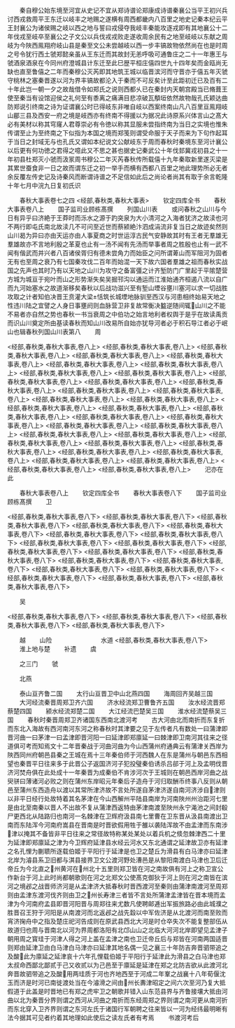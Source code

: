 <!-- { "loadSidebar": true } -->
　　秦自穆公始东境至河宜从史记不宜从郑诗谱论郑康成诗谱秦襄公当平王初兴兵讨西戎救周平王东迁以岐丰之地赐之遂横有周西都畿内八百里之地史记秦本纪云平王封襄公为诸侯赐之岐以西之地与誓曰戎侵夺我岐丰秦能攻逐戎即有其地襄公十二年伐戎至岐卒至襄公之子文公以兵伐戎戎败走遂收周余民有之地至岐岐以东献之周岐为今陜西鳯翔府岐山县是秦至文公未尝越岐以西一步丰镐故物依然尚在也是时周之号令犹行西土虢郑懿亲虽从王东迁而其故封无恙呼吸可通鲁庄之二十一年惠王与虢酒泉酒泉在今同州府澄城县计东迁至此巳歴平桓庄僖四世九十四年矣而金瓯尚无缺也直至鲁僖之二年而秦穆公灭芮即其地筑王城以临晋滨河而守晋亦于僖五年灭虢守桃林之塞秦晋遂以河为界丰镐故都沦入于秦而不可反矣计至此距初迁已及百有二十年此岂一朝一夕之故哉借令如郑氏之说则西都乆已在秦封内天朝宫殿当已脩葺王使至秦当有设馆迎侯之礼何至有黍离之痛满目悲凉破瓦頺垣依然故物哉孔氏颖达曲防郑说引终南之诗为证谓襄公时已得岐东非唯自岐以西案终南山凡八百里亘鳯翔岐山郿三县及西安一府之境是岐西亦有终南不得援以为据况此诗原系兴体言山之髙大必有美材以称其穹窿人君尊崇必有令徳以称其显服未尝指终南为当日之实境也惟朱传谓至止为至终南之下似指为本国之境而郑笺则谓受命服于天子而来为下句作起耳于当日之封域无与也孔氏又谓如本纪说文公献岐东于周而春秋时秦境东至河计襄公以后更有何功徳之君得之噫此又不思之甚也据史记秦武公十年伐邽冀戎初县之十一年初县杜郑灭小虢而汲冡周书穆公二年灭芮春秋传所载僖十九年秦取新里遂灭梁是其累世蚕食非一日之故而谓东迁之初一举手而横有西都八百里之地此理势所必无者余反覆左传史记及诗秦风而断谓诗谱之不足信如此后之尚论者尚其有取于余言乾隆十年七月中浣九日复初氏识









　　春秋大事表卷七之四
<经部,春秋类,春秋大事表>
　　钦定四库全书
　　春秋大事表卷八上
　　国子监司业顾栋髙撰
　　列国山川表
　　或问春秋之山川与今日有异乎曰济絶于王莽时而泺水之源于趵突泉为大小清河之入海者犹济之故渎也河不两行即屯氏南北故渎几不可问至近世而蔡颍絶汴泗成涓流非复当日之故迹矣然则山川曷为异曰亦由天运亦由人事夏商之时世运淳古民气安静故其时有王者无羣雄无羣雄故亦不言地利殷之革夏也止有一汤不闻有先汤而举事者周之胜殷也止有一武不闻有偕武而并兴者八百诸侯胥归有德未尝角力而始臣之问所谓萆山而军阻河为固者无有也至周之衰乃有七国秦攻伐二百年而始混一天下故六国者羣雄之祖而春秋实战国之先声也其时乃有以天地之山川为攻守之备富彊之计齐堑防门广里起于平隂楚营方城为城亘于宛叶而山之形势渐失矣吴掘邗沟以通运而江淮始通齐桓遏八流以自广而九河始塞水之故道渐移矣春秋以后战功滋兴至有堑山堙谷壅川塞河以求一切战胜攻取之计者知伯决晋王贲灌大梁恬筑长城堙地脉驯至西汉与河患相终始易天地之性违川陆之宜譬之人身日事壅阏则血脉营卫非复故常衡决盭逆随间辄山川之不能不易者亦自然之势也春秋一书当衰周之中伯功之始言地利者权舆于是乎在故读禹贡而识山川奠定所由基读春秋而知山川改易所自始亦犹导河者必于积石导江者必于岷山也辑春秋列国山川表第八
　　周


<经部,春秋类,春秋大事表,卷八上>
<经部,春秋类,春秋大事表,卷八上>
<经部,春秋类,春秋大事表,卷八上>
<经部,春秋类,春秋大事表,卷八上>
<经部,春秋类,春秋大事表,卷八上>
<经部,春秋类,春秋大事表,卷八上>
<经部,春秋类,春秋大事表,卷八上>
<经部,春秋类,春秋大事表,卷八上>
<经部,春秋类,春秋大事表,卷八上>
<经部,春秋类,春秋大事表,卷八上>
<经部,春秋类,春秋大事表,卷八上>
<经部,春秋类,春秋大事表,卷八上>
<经部,春秋类,春秋大事表,卷八上>
<经部,春秋类,春秋大事表,卷八上>
<经部,春秋类,春秋大事表,卷八上>
<经部,春秋类,春秋大事表,卷八上>
<经部,春秋类,春秋大事表,卷八上>
<经部,春秋类,春秋大事表,卷八上>
<经部,春秋类,春秋大事表,卷八上>
<经部,春秋类,春秋大事表,卷八上>
<经部,春秋类,春秋大事表,卷八上>
<经部,春秋类,春秋大事表,卷八上>
<经部,春秋类,春秋大事表,卷八上>
<经部,春秋类,春秋大事表,卷八上>
<经部,春秋类,春秋大事表,卷八上>
<经部,春秋类,春秋大事表,卷八上>
<经部,春秋类,春秋大事表,卷八上>
<经部,春秋类,春秋大事表,卷八上>
<经部,春秋类,春秋大事表,卷八上>
<经部,春秋类,春秋大事表,卷八上>
<经部,春秋类,春秋大事表,卷八上>
<经部,春秋类,春秋大事表,卷八上>
<经部,春秋类,春秋大事表,卷八上>
<经部,春秋类,春秋大事表,卷八上>
　　汜亦在此














　　春秋大事表卷八上
　　钦定四库全书
　　春秋大事表卷八下
　　国子监司业顾栋髙撰
　　卫












<经部,春秋类,春秋大事表,卷八下>
<经部,春秋类,春秋大事表,卷八下>
<经部,春秋类,春秋大事表,卷八下>
<经部,春秋类,春秋大事表,卷八下>
<经部,春秋类,春秋大事表,卷八下>
<经部,春秋类,春秋大事表,卷八下>
<经部,春秋类,春秋大事表,卷八下>
<经部,春秋类,春秋大事表,卷八下>
<经部,春秋类,春秋大事表,卷八下>
<经部,春秋类,春秋大事表,卷八下>
<经部,春秋类,春秋大事表,卷八下>
<经部,春秋类,春秋大事表,卷八下>
<经部,春秋类,春秋大事表,卷八下>
<经部,春秋类,春秋大事表,卷八下>
<经部,春秋类,春秋大事表,卷八下>
<经部,春秋类,春秋大事表,卷八下>
<经部,春秋类,春秋大事表,卷八下>
<经部,春秋类,春秋大事表,卷八下>
<经部,春秋类,春秋大事表,卷八下>







　　吴








<经部,春秋类,春秋大事表,卷八下>
<经部,春秋类,春秋大事表,卷八下>
<经部,春秋类,春秋大事表,卷八下>
<经部,春秋类,春秋大事表,卷八下>














　　越
　　山险　　　　　　　　水道
<经部,春秋类,春秋大事表,卷八下>
　　淮上地与楚
　　补遗
　　虞













　　之三门
　　虢














　　北燕










　　泰山亘齐鲁二国
　　太行山亘晋卫中山北燕四国
　　海周回齐吴越三国
　　大河经流秦晋周郑卫齐六国
　　济水经流郑卫曹鲁齐五国
　　汝水经流晋郑蔡楚四国
　　颍水经流郑楚二国
　　大江经流巴楚吴三国
　　淮水经流楚蔡吴三国
　　春秋时秦晋周郑卫齐诸国东西南北渡河考
　　古大河由北而南折而东复折而东北入海故有西河南河东河之称春秋时其津要之见于左传者凡有数处一曰蒲津即晋河曲一曰茅津一曰孟津即晋河阳一曰延津即郑廪延一曰棘津即卫南河其往来之径道俱可考而知焉文十二年晋秦战于河曲河曲为今山西蒲州府通典云有蒲津关西岸为陜西同州府朝邑县秦之王城在焉十三年秦伯师于河西魏人在东是蒲州与朝邑东西相望也秦晋平日往来多于此晋公子返国济河子犯投璧秦伯诱杀吕郤于河上及孟明伐晋济河焚舟俱在此处成十一年秦晋为成秦伯不肯涉河次于王城则在朝邑西岸河曲之战臾骈曰薄诸河必败之则在蒲州东岸昭元年秦后子造舟于河归取酬币终事八反则从朝邑至蒲州东西造舟以渡以其常所津济故不言处所遂自茅津济遂自南河济涉自津则以非平日经行处故特着其名茅津在今山西解州平陆县南岸为河南陜州州治距河七里是由北至南秦以晋人不出故不复从蒲津西返特由茅津南渡至陜州永宁渑池之间封殽尸更西北从陆路归也南河一名棘津在卫辉府汲县南七里曹在卫东晋从汲县南渡出卫南而东陆浑今河南府嵩县在晋南是时晋欲假用牲于雒以袭陆浑故不由孟津而东南涉津以掩其不备皆非平日往来之常径故特称某处某处以着兵机之倐忽棘津西二十里为延津即郑廪延之津为今卫辉府延津县水经云河水又东北通谓之延津故卫亦有延津之名孔悝为蒯聩所逐载伯姬于平阳行于延津是也卫之楚丘为滑县有白马津亦曰延津北岸为濬县系卫旧都与淇县接界卫文公渡河野处漕邑是从黎阳南渡白马津也卫后迁帝丘为今北直之州黄河在州北十五里则郑卫皆在河之南故俱有河上之称卫宣公作新台于河上此时尚都朝歌则在河之北郑文公使髙克御狄于河上则在河之南皆在滨河之境邲之战晋师济河是从孟津济大抵春秋时晋西渡河至秦则由蒲津南渡河至周郑则由孟津东渡河伐齐则由卫之州长寿津三者皆不言处所蒲津孟津皆在晋本境而孟津为今河南府孟县即晋河阳晋与周郑往来尤数凡使聘邮逓出军振旅路必由此城濮之胜晋召王狩于河阳是从南渡河而北返邲之战先縠以中军佐济是从北渡河而南至败而宵济掬舟中之指及楚庄祀河告成则在原武县西北大河是时仓卒失次不能复整部伍从故道归也周与晋南北以河为界周都洛阳有北邙山山之北临大河河北岸即望见孟津子朝用周之寳珪于河津人得之河上盖在孟津之南也卫迁帝丘后与郑皆在河南两国适晋则郑由延津卫由白马津白马津亦曰延津其地名偶一见之襄三十年防吉奔晋驷带追之及酸此为廪延之延津哀十六年孔悝载伯姬于平阳行于延津此为滑县之白马津也郑太叔命西鄙北鄙贰于己又收贰以为己邑至于廪延是延津在郑之北防吉欲从此渡河北奔晋故驷带追之及酸用两珪质于河也齐地西至于河成二年鞌之战襄十八年荀偃沈玉而济是时河已南徙渡处当在今濬滑之间由州长夀津昭定之间六次至河乃复大抵假道于此盖是时晋地已有郑之虎牢卫之朝歌并错入山东范县界与齐鲁接壤大抵由河曲以北为秦晋分界则谓之西河从河曲之南折而东经周郑之界则谓之南河更从南河折而东北穿入卫齐界则谓之东河左氏于诸国行军朝聘之往来皆以一河为经纬最明晰有法今据其可见者约着其地理如此使后之读左氏者有考焉
　　书渡河考后
